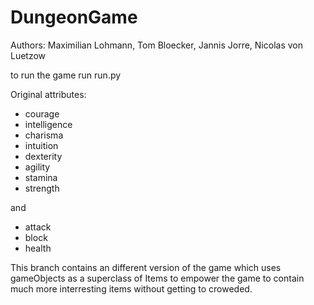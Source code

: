 # DungeonGame
Authors: Maximilian Lohmann, Tom Bloecker, Jannis Jorre, Nicolas von Luetzow

to run the game run run.py

Original attributes:
- courage
- intelligence
- charisma
- intuition
- dexterity
- agility
- stamina
- strength

and
- attack
- block
- health

This branch contains an different version of the game which uses gameObjects as a superclass of Items to empower
the game to contain much more interresting items without getting to croweded.